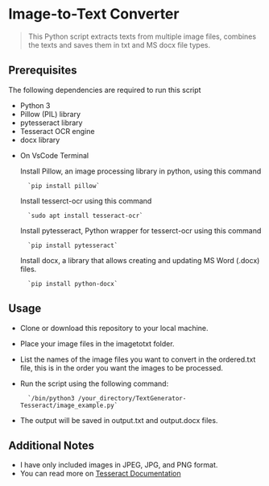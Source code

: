 # Image-to-Text Converter
> This Python script extracts texts from multiple image files, combines the texts and saves them in txt and MS docx file types.


## Prerequisites
The following dependencies are required to run this script


* Python 3
* Pillow (PIL) library
* pytesseract library
* Tesseract OCR engine
* docx library
- On VsCode Terminal

    Install Pillow, an image processing library in python, using this command

        `pip install pillow`
    Install tesserct-ocr using this command

        `sudo apt install tesseract-ocr`
    Install pytesseract, Python wrapper for tesserct-ocr using this command

        `pip install pytesseract`
    Install docx, a library that allows creating and updating MS Word (.docx) files.

        `pip install python-docx`

## Usage
- Clone or download this repository to your local machine.
- Place your image files in the imagetotxt folder.
- List the names of the image files you want to convert in the ordered.txt file, this is in the order you want the images to be processed.
- Run the script using the following command:

        `/bin/python3 /your_directory/TextGenerator-Tesseract/image_example.py`
- The output will be saved in output.txt and output.docx files.


## Additional Notes
- I have only included images in JPEG, JPG, and PNG format.
- You can read more on [Tesseract Documentation](https://tesseract-ocr.github.io/tessdoc/)
